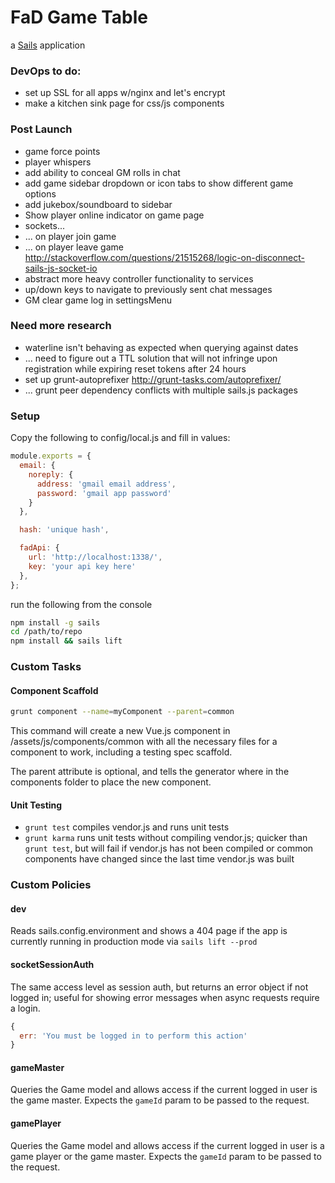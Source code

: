# FaD Game Table

a [Sails](http://sailsjs.org) application

### DevOps to do:

 - set up SSL for all apps w/nginx and let's encrypt
 - make a kitchen sink page for css/js components

### Post Launch

 - game force points
 - player whispers
 - add ability to conceal GM rolls in chat
 - add game sidebar dropdown or icon tabs to show different game options
 - add jukebox/soundboard to sidebar
 - Show player online indicator on game page
 - sockets...
 - ... on player join game
 - ... on player leave game http://stackoverflow.com/questions/21515268/logic-on-disconnect-sails-js-socket-io
 - abstract more heavy controller functionality to services
 - up/down keys to navigate to previously sent chat messages
 - GM clear game log in settingsMenu

### Need more research

 - waterline isn't behaving as expected when querying against dates
 - ... need to figure out a TTL solution that will not infringe upon registration while expiring reset tokens after 24 hours
 - set up grunt-autoprefixer http://grunt-tasks.com/autoprefixer/
 - ... grunt peer dependency conflicts with multiple sails.js packages

### Setup

Copy the following to config/local.js and fill in values:

```javascript
module.exports = {
  email: {
    noreply: {
      address: 'gmail email address',
      password: 'gmail app password'
    }
  },

  hash: 'unique hash',

  fadApi: {
    url: 'http://localhost:1338/',
    key: 'your api key here'
  },
};
```

run the following from the console


```bash
npm install -g sails
cd /path/to/repo
npm install && sails lift
```

### Custom Tasks

#### Component Scaffold

```bash
grunt component --name=myComponent --parent=common
```

This command will create a new Vue.js component in /assets/js/components/common with all the necessary files for a component to work, including a testing spec scaffold.

The parent attribute is optional, and tells the generator where in the components folder to place the new component.

#### Unit Testing

 - `grunt test` compiles vendor.js and runs unit tests
 - `grunt karma` runs unit tests without compiling vendor.js; quicker than `grunt test`, but will fail if vendor.js has not been compiled or common components have changed since the last time vendor.js was built

### Custom Policies

#### dev

Reads sails.config.environment and shows a 404 page if the app is currently running in production mode via `sails lift --prod`

#### socketSessionAuth

The same access level as session auth, but returns an error object if not logged in; useful for showing error messages when async requests require a login.

```javascript
{
  err: 'You must be logged in to perform this action'
}
```

#### gameMaster

Queries the Game model and allows access if the current logged in user is the game master. Expects the `gameId` param to be passed to the request.

#### gamePlayer

Queries the Game model and allows access if the current logged in user is a game player or the game master. Expects the `gameId` param to be passed to the request.
